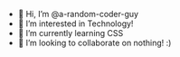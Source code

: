 - 👋 Hi, I’m @a-random-coder-guy
- 👀 I’m interested in Technology!
- 🌱 I’m currently learning CSS
- 💞️ I’m looking to collaborate on nothing! :)

<!---
a-random-coder-guy/a-random-coder-guy is a ✨ special ✨ repository because its `README.md` (this file) appears on your GitHub profile.
You can click the Preview link to take a look at your changes.
--->
